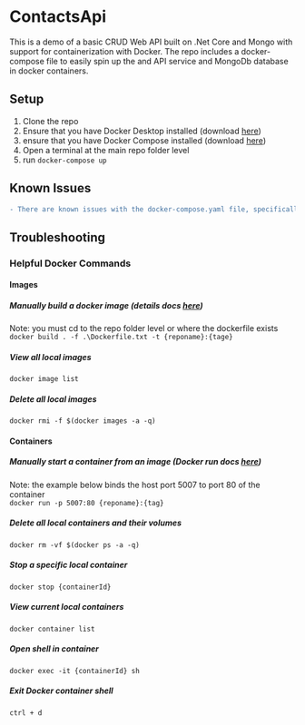 # ContactsApi
This is a demo of a basic CRUD Web API built on .Net Core and Mongo with support for containerization with Docker.  The repo includes a docker-compose file to easily spin up the and API service and MongoDb database in docker containers.

## Setup
1. Clone the repo
2. Ensure that you have Docker Desktop installed (download [here](https://www.docker.com/products/docker-desktop))
3. ensure that you have Docker Compose installed (download [here](https://docs.docker.com/compose/install/))
4. Open a terminal at the main repo folder level
5. run `docker-compose up`

## Known Issues
```diff
- There are known issues with the docker-compose.yaml file, specifically with connecting to the docker MongoDb instance. This is currently being worked on.  In the meantime you would need to install mongoDb locally, and manually create a MongoDb database named 'ContactsDb'
```

## Troubleshooting

### Helpful Docker Commands

#### Images

##### ***Manually build a docker image*** (details docs [here](https://docs.docker.com/engine/reference/commandline/build/))
Note: you must cd to the repo folder level or where the dockerfile exists  
`docker build . -f .\Dockerfile.txt -t {reponame}:{tage}`
 
##### ***View all local images***    
`docker image list`

##### ***Delete all local images***   
`docker rmi -f $(docker images -a -q)`

#### Containers

##### ***Manually start a container from an image*** (Docker run docs [here](https://docs.docker.com/engine/reference/commandline/run/))
Note: the example below binds the host port 5007 to port 80 of the container   
`docker run -p 5007:80 {reponame}:{tag}`

##### ***Delete all local containers and their volumes***  
`docker rm -vf $(docker ps -a -q)`

##### ***Stop a specific local container***  
`docker stop {containerId}`

##### ***View current local containers***  
`docker container list`

##### ***Open shell in container***  
`docker exec -it {containerId} sh`

##### ***Exit Docker container shell***  
`ctrl + d`






